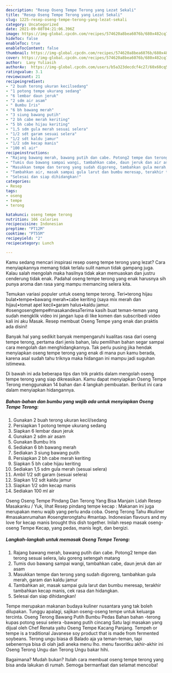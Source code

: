```yaml
---
description: "Resep Oseng Tempe Terong yang Lezat Sekali"
title: "Resep Oseng Tempe Terong yang Lezat Sekali"
slug: 1225-resep-oseng-tempe-terong-yang-lezat-sekali
category: Uncategorized
date: 2021-09-08T04:21:06.396Z
image: https://img-global.cpcdn.com/recipes/574620a8bea6076b/680x482cq70/oseng-tempe-terong-foto-resep-utama.jpg
hideToc: false
enableToc: true
enableTocContent: false
thumbnail: https://img-global.cpcdn.com/recipes/574620a8bea6076b/680x482cq70/oseng-tempe-terong-foto-resep-utama.jpg
cover: https://img-global.cpcdn.com/recipes/574620a8bea6076b/680x482cq70/oseng-tempe-terong-foto-resep-utama.jpg
author:  Lany Yuliasih
authorAv:  https://img-global.cpcdn.com/users/b5a323decdcf4c27/60x60cq50/avatar.jpg
ratingvalue: 3.1
reviewcount: 21
recipeingredient:
- "2 buah terong ukuran kecilsedang"
- "1 potong tempe ukurang sedang"
- "6 lembar daun jeruk"
- "2 sdm air asam"
- " Bumbu Iris"
- "6 bh bawang merah"
- "3 siung bawang putih"
- "2 bh cabe merah keriting"
- "5 bh cabe hijau keriting"
- "1,5 sdm gula merah sesuai selera"
- "1/2 sdt garam sesuai selera"
- "1/2 sdt kaldu jamur"
- "1/2 sdm kecap manis"
- "100 ml air"
recipeinstructions:
- "Rajang bawang merah, bawang putih dan cabe. Potong2 tempe dan terong sesuai selera, lalu goreng setengah matang"
- "Tumis duo bawang sampai wangi, tambahkan cabe, daun jeruk dan air asam"
- "Masukkan tempe dan terong yang sudah digoreng, tambahkan gula merah, garam dan kaldu jamur"
- "Tambahkan air, masak sampai gula larut dan bumbu meresap, terakhir tambahkan kecap manis, cek rasa dan hidangkan."
- "Selesai dan siap dihidangkan!"
categories:
- Resep
tags:
- oseng
- tempe
- terong

katakunci: oseng tempe terong 
nutrition: 166 calories
recipecuisine: Indonesian
preptime: "PT12M"
cooktime: "PT55M"
recipeyield: "2"
recipecategory: Lunch

---
```



Kamu sedang mencari inspirasi resep oseng tempe terong yang lezat? Cara menyiapkannya memang tidak terlalu sulit namun tidak gampang juga. Kalau salah mengolah maka hasilnya tidak akan memuaskan dan justru cenderung tidak enak. Padahal oseng tempe terong yang enak harusnya sih punya aroma dan rasa yang mampu memancing selera kita.


Temukan variasi populer untuk oseng tempe terong. Teri•terong hijau bulat•tempe•bawang merah•cabe keriting (saya mix merah dan hijau)•tomat apel kecil•garam halus•kaldu jamur. #osengosengtempe#masakandesaTerima kasih buat teman-teman yang sudah mengklik video ini jangan lupa di like komen dan subscribedi video kali ini aku Masak. Resep membuat Oseng Tempe yang enak dan praktis ada disini!

Banyak hal yang sedikit banyak mempengaruhi kualitas rasa dari oseng tempe terong, pertama dari jenis bahan, lalu pemilihan bahan segar sampai cara mengolah dan menghidangkannya. Tak perlu pusing jika hendak menyiapkan oseng tempe terong yang enak di mana pun kamu berada, karena asal sudah tahu triknya maka hidangan ini mampu jadi suguhan istimewa.


Di bawah ini ada beberapa tips dan trik praktis dalam mengolah oseng tempe terong yang siap dikreasikan. Kamu dapat menyiapkan Oseng Tempe Terong menggunakan 14 bahan dan 4 langkah pembuatan. Berikut ini cara dalam menyiapkan hidangannya.

<!--inarticleads1-->

##### Bahan-bahan dan bumbu yang wajib ada untuk menyiapkan Oseng Tempe Terong:

1. Gunakan 2 buah terong ukuran kecil/sedang
1. Persiapkan 1 potong tempe ukurang sedang
1. Siapkan 6 lembar daun jeruk
1. Gunakan 2 sdm air asam
1. Gunakan  Bumbu Iris
1. Sediakan 6 bh bawang merah
1. Sediakan 3 siung bawang putih
1. Persiapkan 2 bh cabe merah keriting
1. Siapkan 5 bh cabe hijau keriting
1. Sediakan 1,5 sdm gula merah (sesuai selera)
1. Ambil 1/2 sdt garam (sesuai selera)
1. Siapkan 1/2 sdt kaldu jamur
1. Siapkan 1/2 sdm kecap manis
1. Sediakan 100 ml air


Oseng Oseng Tempe Pindang Dan Terong Yang Bisa Manjain Lidah Resep Masakanku / Yuk, lihat Resep pindang tempe kecap : Makanan ini juga merupakan menu wajib yang perlu anda coba. Oseng Terong Tahu #kuliner #masakanrumahan #osengterongtahu #mantap. Indonesian flavours and my love for kecap manis brought this dish together. Inilah resep masak oseng-oseng Tempe Kecap, yang pedas, manis legit, dan bergizi. 

<!--inarticleads2-->

##### Langkah-langkah untuk memasak Oseng Tempe Terong:

1. Rajang bawang merah, bawang putih dan cabe. Potong2 tempe dan terong sesuai selera, lalu goreng setengah matang
1. Tumis duo bawang sampai wangi, tambahkan cabe, daun jeruk dan air asam
1. Masukkan tempe dan terong yang sudah digoreng, tambahkan gula merah, garam dan kaldu jamur
1. Tambahkan air, masak sampai gula larut dan bumbu meresap, terakhir tambahkan kecap manis, cek rasa dan hidangkan.
1. Selesai dan siap dihidangkan!

Tempe merupakan makanan budaya kuliner nusantara yang tak boleh dilupakan. Tunggu apalagi, sajikan oseng-oseng tempe untuk keluarga tercinta. Oseng Terong Bawang Putih Bumbu Pedas Bahan bahan -terong kupas potong sesui selera -bawang putih cincang Satu lagi masakan yang dijual oleh Chef Renata yaitu Oseng Tempe Kacang Panjang. Tempeh or tempe is a traditional Javanese soy product that is made from fermented soybeans. Terong ungu biasa di Balado aja ya teman-teman, tapi sebenernya bisa di olah jadi aneka menu lho. menu favoritku akhir-akhir ini Oseng Terong Ungu dan Terong Ungu bakar hihi. 

Bagaimana? Mudah bukan? Itulah cara membuat oseng tempe terong yang bisa anda lakukan di rumah. Semoga bermanfaat dan selamat mencoba!
